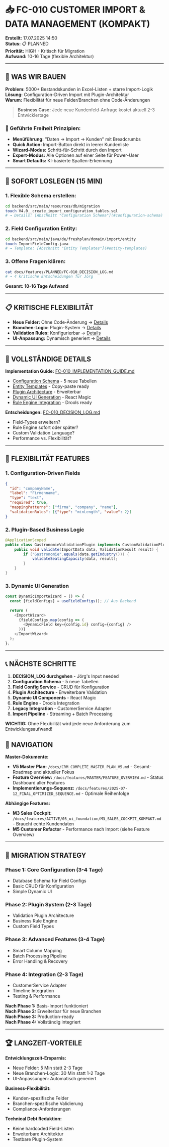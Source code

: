 # 📥 FC-010 CUSTOMER IMPORT & DATA MANAGEMENT (KOMPAKT)

**Erstellt:** 17.07.2025 14:50  
**Status:** 📋 PLANNED  
**Priorität:** HIGH - Kritisch für Migration  
**Aufwand:** 10-16 Tage (flexible Architektur)  

---

## 🧠 WAS WIR BAUEN

**Problem:** 5000+ Bestandskunden in Excel-Listen + starre Import-Logik  
**Lösung:** Configuration-Driven Import mit Plugin-Architektur  
**Warum:** Flexibilität für neue Felder/Branchen ohne Code-Änderungen  

> **Business Case:** Jede neue Kundenfeld-Anfrage kostet aktuell 2-3 Entwicklertage

### 🎯 Geführte Freiheit Prinzipien:
- **Menüführung:** "Daten → Import → Kunden" mit Breadcrumbs
- **Quick Action:** Import-Button direkt in leerer Kundenliste
- **Wizard-Modus:** Schritt-für-Schritt durch den Import
- **Expert-Modus:** Alle Optionen auf einer Seite für Power-User
- **Smart Defaults:** KI-basierte Spalten-Erkennung

---

## 🚀 SOFORT LOSLEGEN (15 MIN)

### 1. **Flexible Schema erstellen:**
```bash
cd backend/src/main/resources/db/migration
touch V4.0__create_import_configuration_tables.sql
# → Details: [Abschnitt "Configuration Schema"](#configuration-schema)
```

### 2. **Field Configuration Entity:**
```bash
cd backend/src/main/java/de/freshplan/domain/import/entity
touch ImportFieldConfig.java
# → Template: [Abschnitt "Entity Templates"](#entity-templates)
```

### 3. **Offene Fragen klären:**
```bash
cat docs/features/PLANNED/FC-010_DECISION_LOG.md
# → 4 kritische Entscheidungen für Jörg
```

**Gesamt: 10-16 Tage Aufwand**

---

## 📋 KRITISCHE FLEXIBILITÄT

- **Neue Felder:** Ohne Code-Änderung → [Details](#field-flexibility)  
- **Branchen-Logic:** Plugin-System → [Details](#business-plugins)  
- **Validation Rules:** Konfigurierbar → [Details](#validation-config)  
- **UI-Anpassung:** Dynamisch generiert → [Details](#dynamic-ui)  

---

## 🔗 VOLLSTÄNDIGE DETAILS

**Implementation Guide:** [FC-010_IMPLEMENTATION_GUIDE.md](./FC-010_IMPLEMENTATION_GUIDE.md)
- [Configuration Schema](#configuration-schema) - 5 neue Tabellen
- [Entity Templates](#entity-templates) - Copy-paste ready
- [Plugin Architecture](#plugin-architecture) - Erweiterbar
- [Dynamic UI Generation](#dynamic-ui) - React Magic
- [Rule Engine Integration](#rule-engine) - Drools ready

**Entscheidungen:** [FC-010_DECISION_LOG.md](./FC-010_DECISION_LOG.md)
- Field-Types erweitern?
- Rule Engine sofort oder später?
- Custom Validation Language?
- Performance vs. Flexibilität?

---

## 🎨 FLEXIBILITÄT FEATURES

### **1. Configuration-Driven Fields**
```json
{
  "id": "companyName",
  "label": "Firmenname", 
  "type": "text",
  "required": true,
  "mappingPatterns": ["firma", "company", "name"],
  "validationRules": [{"type": "minLength", "value": 2}]
}
```

### **2. Plugin-Based Business Logic**
```java
@ApplicationScoped
public class GastronomieValidationPlugin implements CustomValidationPlugin {
    public void validate(ImportData data, ValidationResult result) {
        if ("Gastronomie".equals(data.getIndustry())) {
            validateSeatingCapacity(data, result);
        }
    }
}
```

### **3. Dynamic UI Generation**
```typescript
const DynamicImportWizard = () => {
  const [fieldConfigs] = useFieldConfigs(); // Aus Backend
  
  return (
    <ImportWizard>
      {fieldConfigs.map(config => (
        <DynamicField key={config.id} config={config} />
      ))}
    </ImportWizard>
  );
};
```

---

## 📞 NÄCHSTE SCHRITTE

1. **DECISION_LOG durchgehen** - Jörg's Input needed
2. **Configuration Schema** - 5 neue Tabellen
3. **Field Config Service** - CRUD für Konfiguration
4. **Plugin Architecture** - Erweiterbare Validation
5. **Dynamic UI Components** - React Magic
6. **Rule Engine** - Drools Integration
7. **Legacy Integration** - CustomerService Adapter
8. **Import Pipeline** - Streaming + Batch Processing

**WICHTIG:** Ohne Flexibilität wird jede neue Anforderung zum Entwicklungsaufwand!

## 🔗 NAVIGATION

**Master-Dokumente:**
- **V5 Master Plan:** `/docs/CRM_COMPLETE_MASTER_PLAN_V5.md` - Gesamt-Roadmap und aktueller Fokus
- **Feature Overview:** `/docs/features/MASTER/FEATURE_OVERVIEW.md` - Status Dashboard aller Features
- **Implementierungs-Sequenz:** `/docs/features/2025-07-12_FINAL_OPTIMIZED_SEQUENCE.md` - Optimale Reihenfolge

**Abhängige Features:**
- **M3 Sales Cockpit:** `/docs/features/ACTIVE/05_ui_foundation/M3_SALES_COCKPIT_KOMPAKT.md` - Braucht echte Kundendaten
- **M5 Customer Refactor** - Performance nach Import (siehe Feature Overview)

---

## 🎯 MIGRATION STRATEGY

### **Phase 1: Core Configuration (3-4 Tage)**
- Database Schema für Field Configs
- Basic CRUD für Konfiguration
- Simple Dynamic UI

### **Phase 2: Plugin System (2-3 Tage)**
- Validation Plugin Architecture
- Business Rule Engine
- Custom Field Types

### **Phase 3: Advanced Features (3-4 Tage)**
- Smart Column Mapping
- Batch Processing Pipeline
- Error Handling & Recovery

### **Phase 4: Integration (2-3 Tage)**
- CustomerService Adapter
- Timeline Integration
- Testing & Performance

**Nach Phase 1:** Basis-Import funktioniert  
**Nach Phase 2:** Erweiterbar für neue Branchen  
**Nach Phase 3:** Production-ready  
**Nach Phase 4:** Vollständig integriert  

---

## 🏆 LANGZEIT-VORTEILE

**Entwicklungszeit-Ersparnis:**
- Neue Felder: 5 Min statt 2-3 Tage
- Neue Branchen-Logic: 30 Min statt 1-2 Tage
- UI-Anpassungen: Automatisch generiert

**Business-Flexibilität:**
- Kunden-spezifische Felder
- Branchen-spezifische Validierung
- Compliance-Anforderungen

**Technical Debt Reduktion:**
- Keine hardcoded Field-Listen
- Erweiterbare Architektur
- Testbare Plugin-System